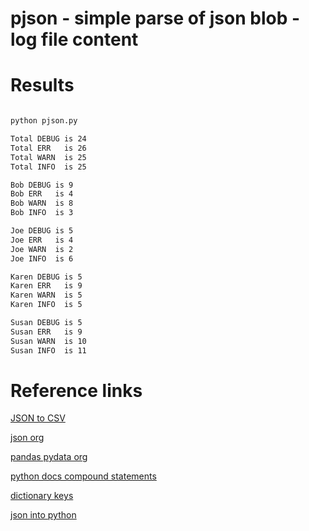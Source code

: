 # pjson - simple parse of json blob - log file content

# Results

```sh

python pjson.py

Total DEBUG is 24
Total ERR   is 26
Total WARN  is 25
Total INFO  is 25

Bob DEBUG is 9
Bob ERR   is 4
Bob WARN  is 8
Bob INFO  is 3

Joe DEBUG is 5
Joe ERR   is 4
Joe WARN  is 2
Joe INFO  is 6

Karen DEBUG is 5
Karen ERR   is 9
Karen WARN  is 5
Karen INFO  is 5

Susan DEBUG is 5
Susan ERR   is 9
Susan WARN  is 10
Susan INFO  is 11
```

# Reference links

[JSON to CSV](http://blog.appliedinformaticsinc.com/how-to-parse-and-convert-json-to-csv-using-python/)

[json org](http://json.org/example.html)

[pandas pydata org](http://pandas.pydata.org/pandas-docs/stable/enhancingperf.html#eval-examples)

[python docs compound statements](https://docs.python.org/2/reference/compound_stmts.html)

[dictionary keys](https://stackoverflow.com/questions/16819222/how-to-return-dictionary-keys-as-a-list-in-python)

[json into python](https://linuxconfig.org/how-to-parse-data-from-json-into-python)
